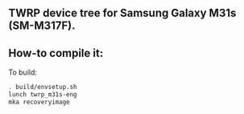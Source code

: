 ## TWRP device tree for Samsung Galaxy M31s (SM-M317F).

## How-to compile it:

To build:

```sh
. build/envsetup.sh
lunch twrp_m31s-eng
mka recoveryimage
```
